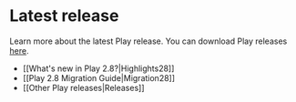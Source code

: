 <!--- Copyright (C) 2009-2020 Lightbend Inc. <https://www.lightbend.com> -->
# Latest release

Learn more about the latest Play release. You can download Play releases [here](https://www.playframework.com/download).

- [[What's new in Play 2.8?|Highlights28]]
- [[Play 2.8 Migration Guide|Migration28]]
- [[Other Play releases|Releases]]
